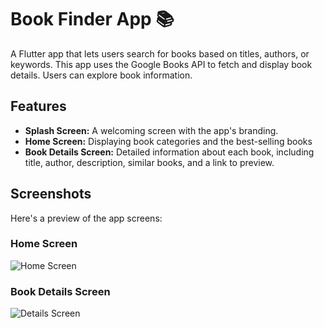 
# Book Finder App 📚

A Flutter app that lets users search for books based on titles, authors, or keywords. This app uses the Google Books API to fetch and display book details. Users can explore book information.

## Features
- **Splash Screen:** A welcoming screen with the app's branding.
- **Home Screen:** Displaying book categories and the best-selling books 
- **Book Details Screen:** Detailed information about each book, including title, author, description, similar books, and a link to preview.

## Screenshots
Here's a preview of the app screens:


### Home Screen
![Home Screen](assets/screenshots/home_screen.png)

### Book Details Screen
![Details Screen](assets/screenshots/details_screen.png)
